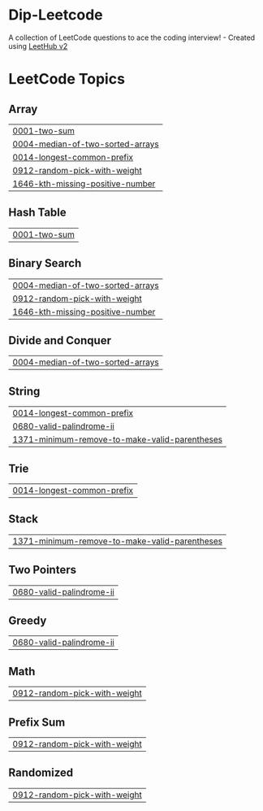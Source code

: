 # Dip-Leetcode
A collection of LeetCode questions to ace the coding interview! - Created using [LeetHub v2](https://github.com/arunbhardwaj/LeetHub-2.0)

<!---LeetCode Topics Start-->
# LeetCode Topics
## Array
|  |
| ------- |
| [0001-two-sum](https://github.com/DipPansuriya/Dip-Leetcode/tree/master/0001-two-sum) |
| [0004-median-of-two-sorted-arrays](https://github.com/DipPansuriya/Dip-Leetcode/tree/master/0004-median-of-two-sorted-arrays) |
| [0014-longest-common-prefix](https://github.com/DipPansuriya/Dip-Leetcode/tree/master/0014-longest-common-prefix) |
| [0912-random-pick-with-weight](https://github.com/DipPansuriya/Dip-Leetcode/tree/master/0912-random-pick-with-weight) |
| [1646-kth-missing-positive-number](https://github.com/DipPansuriya/Dip-Leetcode/tree/master/1646-kth-missing-positive-number) |
## Hash Table
|  |
| ------- |
| [0001-two-sum](https://github.com/DipPansuriya/Dip-Leetcode/tree/master/0001-two-sum) |
## Binary Search
|  |
| ------- |
| [0004-median-of-two-sorted-arrays](https://github.com/DipPansuriya/Dip-Leetcode/tree/master/0004-median-of-two-sorted-arrays) |
| [0912-random-pick-with-weight](https://github.com/DipPansuriya/Dip-Leetcode/tree/master/0912-random-pick-with-weight) |
| [1646-kth-missing-positive-number](https://github.com/DipPansuriya/Dip-Leetcode/tree/master/1646-kth-missing-positive-number) |
## Divide and Conquer
|  |
| ------- |
| [0004-median-of-two-sorted-arrays](https://github.com/DipPansuriya/Dip-Leetcode/tree/master/0004-median-of-two-sorted-arrays) |
## String
|  |
| ------- |
| [0014-longest-common-prefix](https://github.com/DipPansuriya/Dip-Leetcode/tree/master/0014-longest-common-prefix) |
| [0680-valid-palindrome-ii](https://github.com/DipPansuriya/Dip-Leetcode/tree/master/0680-valid-palindrome-ii) |
| [1371-minimum-remove-to-make-valid-parentheses](https://github.com/DipPansuriya/Dip-Leetcode/tree/master/1371-minimum-remove-to-make-valid-parentheses) |
## Trie
|  |
| ------- |
| [0014-longest-common-prefix](https://github.com/DipPansuriya/Dip-Leetcode/tree/master/0014-longest-common-prefix) |
## Stack
|  |
| ------- |
| [1371-minimum-remove-to-make-valid-parentheses](https://github.com/DipPansuriya/Dip-Leetcode/tree/master/1371-minimum-remove-to-make-valid-parentheses) |
## Two Pointers
|  |
| ------- |
| [0680-valid-palindrome-ii](https://github.com/DipPansuriya/Dip-Leetcode/tree/master/0680-valid-palindrome-ii) |
## Greedy
|  |
| ------- |
| [0680-valid-palindrome-ii](https://github.com/DipPansuriya/Dip-Leetcode/tree/master/0680-valid-palindrome-ii) |
## Math
|  |
| ------- |
| [0912-random-pick-with-weight](https://github.com/DipPansuriya/Dip-Leetcode/tree/master/0912-random-pick-with-weight) |
## Prefix Sum
|  |
| ------- |
| [0912-random-pick-with-weight](https://github.com/DipPansuriya/Dip-Leetcode/tree/master/0912-random-pick-with-weight) |
## Randomized
|  |
| ------- |
| [0912-random-pick-with-weight](https://github.com/DipPansuriya/Dip-Leetcode/tree/master/0912-random-pick-with-weight) |
<!---LeetCode Topics End-->